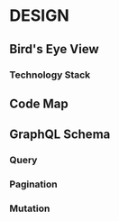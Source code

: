 # DESIGN

## Bird's Eye View

### Technology Stack

## Code Map

## GraphQL Schema

### Query

### Pagination

### Mutation
